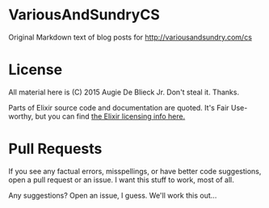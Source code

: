 # VariousAndSundryCS
Original Markdown text of blog posts for http://variousandsundry.com/cs

# License

All material here is (C) 2015 Augie De Blieck Jr.  Don't steal it.  Thanks. 

Parts of Elixir source code and documentation are quoted. It's Fair Use-worthy, but you can find [the Elixir licensing info here.](https://github.com/elixir-lang/elixir/blob/master/LICENSE)

# Pull Requests 

If you see any factual errors, misspellings, or have better code suggestions, open a pull request or an issue.  I want this stuff to work, most of all.

Any suggestions?  Open an issue, I guess. We'll work this out...  
